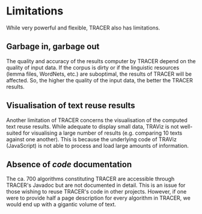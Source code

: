 # Limitations

While very powerful and flexible, TRACER also has limitations.

## Garbage in, garbage out

The quality and accuracy of the results computer by TRACER depend on the quality of input data. If the corpus is dirty or if the linguistic resources \(lemma files, WordNets, etc.\) are suboptimal, the results of TRACER will be affected. So, the higher the quality of the input data, the better the TRACER results.

## Visualisation of text reuse results

Another limitation of TRACER concerns the visualisation of the computed text reuse results. While adequate to display small data, TRAViz is not well-suited for visualising a large number of results \(e.g. comparing 10 texts against one another\). This is because the underlying code of TRAViz \(JavaScript\) is not able to process and load large amounts of information.

## Absence of _code_ documentation

The ca. 700 algorithms constituting TRACER are accessible through TRACER's Javadoc but are not documented in detail. This is an issue for those wishing to reuse TRACER's code in other projects. However, if one were to provide half a page description for every algorithm in TRACER, we would end up with a gigantic volume of text.

